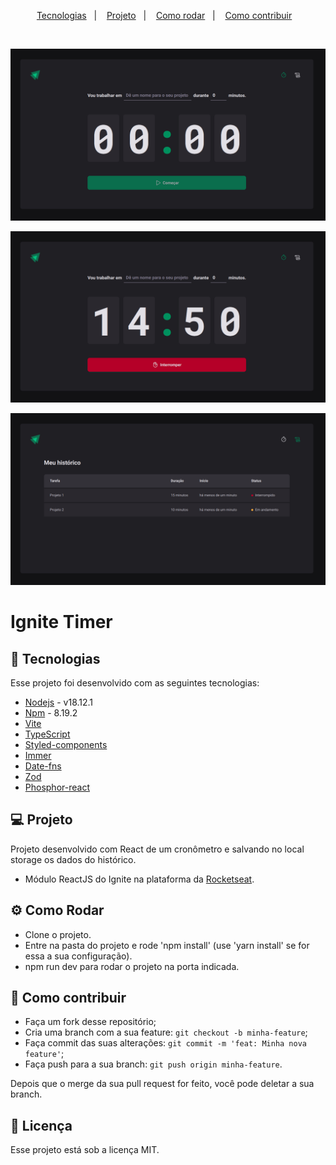 <p align="center">
  <a href="#-tecnologias">Tecnologias</a>&nbsp;&nbsp;&nbsp;|&nbsp;&nbsp;&nbsp;
  <a href="#-projeto">Projeto</a>&nbsp;&nbsp;&nbsp;|&nbsp;&nbsp;&nbsp;
  <a href="#-como-rodar">Como rodar</a>&nbsp;&nbsp;&nbsp;|&nbsp;&nbsp;&nbsp;
  <a href="#-como-contribuir">Como contribuir</a>&nbsp;&nbsp;&nbsp;
  </p>

<br>

<p align="center">
  <img alt="" src=".github/image.png">
</p>

<p align="center">
  <img alt="" src=".github/image2.png">
</p>

<p align="center">
  <img alt="" src=".github/image3.png">
</p>

# Ignite Timer

## 🚀 Tecnologias

Esse projeto foi desenvolvido com as seguintes tecnologias:

- [Nodejs](https://nodejs.org/en/) - v18.12.1
- [Npm](https://www.npmjs.com/) - 8.19.2
- [Vite](https://vitejs.dev/)
- [TypeScript](https://www.typescriptlang.org/)
- [Styled-components](https://styled-components.com/)
- [Immer](https://immerjs.github.io/immer/)
- [Date-fns](https://date-fns.org/)
- [Zod](https://zod.dev/)
- [Phosphor-react](https://phosphoricons.com/)

## 💻 Projeto

Projeto desenvolvido com React de um cronômetro e salvando no local storage os dados do histórico.

- Módulo ReactJS do Ignite na plataforma da [Rocketseat](https://www.rocketseat.com.br/).

## ⚙️ Como Rodar

- Clone o projeto.
- Entre na pasta do projeto e rode 'npm install' (use 'yarn install' se for essa a sua configuração).
- npm run dev para rodar o projeto na porta indicada.

## 🤔 Como contribuir

- Faça um fork desse repositório;
- Cria uma branch com a sua feature: `git checkout -b minha-feature`;
- Faça commit das suas alterações: `git commit -m 'feat: Minha nova feature'`;
- Faça push para a sua branch: `git push origin minha-feature`.

Depois que o merge da sua pull request for feito, você pode deletar a sua branch.

## 📝 Licença

Esse projeto está sob a licença MIT.